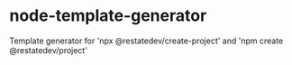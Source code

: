# node-template-generator
Template generator for 'npx @restatedev/create-project' and 'npm create @restatedev/project'
